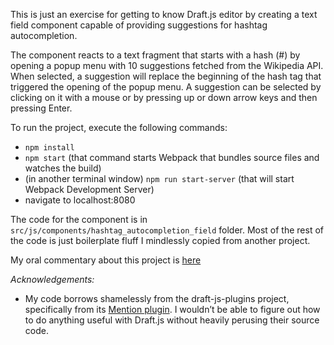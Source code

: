 This is just an exercise for getting to know Draft.js editor by creating a text field component capable of providing suggestions for hashtag autocompletion.

The component reacts to a text fragment that starts with a hash (#) by opening a popup menu with 10 suggestions fetched from the Wikipedia API. When selected, a suggestion will replace the beginning of the hash tag that triggered the opening of the popup menu. A suggestion can be selected by clicking on it with a mouse or by pressing up or down arrow keys and then pressing Enter.

To run the project, execute the following commands:

- `npm install`
- `npm start` (that command starts Webpack that bundles source files and watches the build)
- (in another terminal window) `npm run start-server` (that will start Webpack Development Server)
- navigate to localhost:8080

The code for the component is in `src/js/components/hashtag_autocompletion_field` folder. Most of the rest of the code is just boilerplate fluff I mindlessly copied from another project.

My oral commentary about this project is [here](https://youtu.be/K9wHt1pIUUI)

*Acknowledgements:*
- My code borrows shamelessly from the draft-js-plugins project, specifically from its [Mention plugin](https://github.com/draft-js-plugins/draft-js-plugins/tree/master/draft-js-mention-plugin). I wouldn’t be able to figure out how to do anything useful with Draft.js without heavily perusing their source code.
